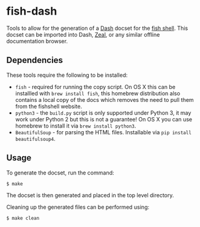 # fish-dash

Tools to allow for the generation of a [Dash](https://kapeli.com/dash) docset for the [fish shell](http://fishshell.com). This docset can be imported into Dash, [Zeal](http://zealdocs.org), or any similar offline documentation browser.

## Dependencies

These tools require the following to be installed:

* `fish` - required for running the copy script. On OS X this can be installled with `brew install fish`, this homebrew distribution also contains a local copy of the docs which removes the need to pull them from the fishshell website.
* `python3` - the `build.py` script is only supported under Python 3, it may work under Python 2 but this is not a guarantee! On OS X you can use homebrew to install it via `brew install python3`.
* `BeautifulSoup` - for parsing the HTML files. Installable via `pip install beautifulsoup4`.

## Usage

To generate the docset, run the command:

```
$ make
```

The docset is then generated and placed in the top level directory.

Cleaning up the generated files can be performed using:

```
$ make clean
```
